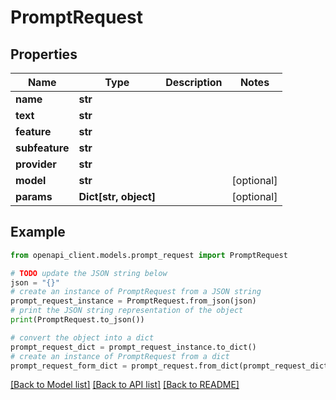 # PromptRequest


## Properties

Name | Type | Description | Notes
------------ | ------------- | ------------- | -------------
**name** | **str** |  | 
**text** | **str** |  | 
**feature** | **str** |  | 
**subfeature** | **str** |  | 
**provider** | **str** |  | 
**model** | **str** |  | [optional] 
**params** | **Dict[str, object]** |  | [optional] 

## Example

```python
from openapi_client.models.prompt_request import PromptRequest

# TODO update the JSON string below
json = "{}"
# create an instance of PromptRequest from a JSON string
prompt_request_instance = PromptRequest.from_json(json)
# print the JSON string representation of the object
print(PromptRequest.to_json())

# convert the object into a dict
prompt_request_dict = prompt_request_instance.to_dict()
# create an instance of PromptRequest from a dict
prompt_request_form_dict = prompt_request.from_dict(prompt_request_dict)
```
[[Back to Model list]](../README.md#documentation-for-models) [[Back to API list]](../README.md#documentation-for-api-endpoints) [[Back to README]](../README.md)


